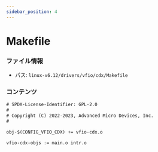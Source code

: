 ```yaml
---
sidebar_position: 4
---
```

# Makefile

### ファイル情報

- パス: `linux-v6.12/drivers/vfio/cdx/Makefile`

### コンテンツ

```txt
# SPDX-License-Identifier: GPL-2.0
#
# Copyright (C) 2022-2023, Advanced Micro Devices, Inc.
#

obj-$(CONFIG_VFIO_CDX) += vfio-cdx.o

vfio-cdx-objs := main.o intr.o

```
